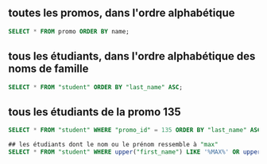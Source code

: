 ## toutes les promos, dans l'ordre alphabétique

```sql
SELECT * FROM promo ORDER BY name;
```



## tous les étudiants, dans l'ordre alphabétique des noms de famille
```sql
SELECT * FROM "student" ORDER BY "last_name" ASC;
```
## tous les étudiants de la promo 135
```sql
SELECT * FROM "student" WHERE "promo_id" = 135 ORDER BY "last_name" ASC;
```

```sql
## les étudiants dont le nom ou le prénom ressemble à "max"
SELECT * FROM "student" WHERE upper("first_name") LIKE '%MAX%' OR upper("last_name") LIKE '%MAX%';
```
